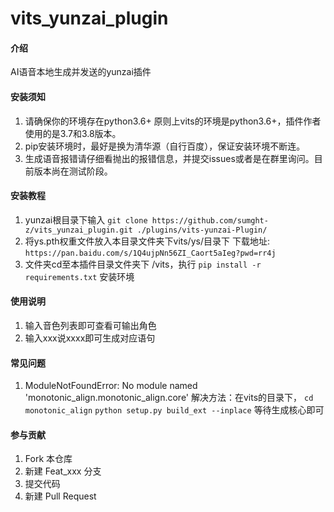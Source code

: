 # vits_yunzai_plugin

#### 介绍
AI语音本地生成并发送的yunzai插件

#### 安装须知
1.  请确保你的环境存在python3.6+
    原则上vits的环境是python3.6+，插件作者使用的是3.7和3.8版本。
2.  pip安装环境时，最好是换为清华源（自行百度），保证安装环境不断连。
3.  生成语音报错请仔细看抛出的报错信息，并提交issues或者是在群里询问。目前版本尚在测试阶段。


#### 安装教程

1.  yunzai根目录下输入
   `git clone https://github.com/sumght-z/vits_yunzai_plugin.git ./plugins/vits-yunzai-Plugin/`
2.  将ys.pth权重文件放入本目录文件夹下vits/ys/目录下
    下载地址:
    `https://pan.baidu.com/s/1Q4ujpNn56ZI_Caort5aIeg?pwd=rr4j`
3.  文件夹cd至本插件目录文件夹下 /vits，执行
    `pip install -r requirements.txt`
    安装环境

#### 使用说明

1.  输入音色列表即可查看可输出角色
2.  输入xxx说xxxx即可生成对应语句

#### 常见问题
1.  ModuleNotFoundError: No module named 'monotonic_align.monotonic_align.core'
    解决方法：在vits的目录下，
    `cd monotonic_align`
    `python setup.py build_ext --inplace`
    等待生成核心即可

#### 参与贡献

1.  Fork 本仓库
2.  新建 Feat_xxx 分支
3.  提交代码
4.  新建 Pull Request
